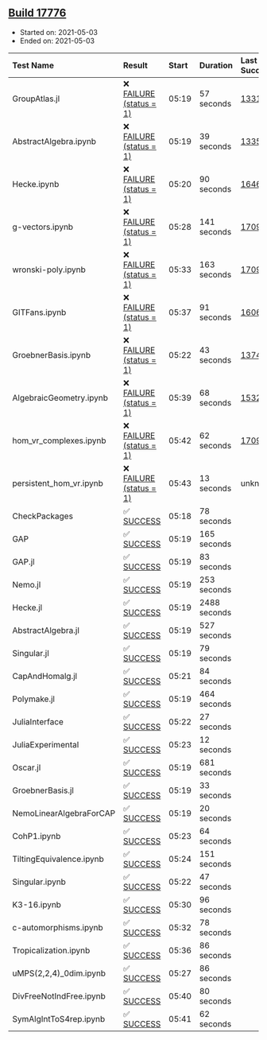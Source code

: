 ## [Build 17776](https://oscarci.mathematik.uni-kl.de/job/oscar/17776/)

* Started on: 2021-05-03
* Ended on: 2021-05-03

| Test Name    | Result | Start | Duration | Last Success | First Failure |
|:-------------|:-------|:------|:---------|:-------------|:--------------|
| GroupAtlas.jl | ❌ [FAILURE (status = 1)](https://oscarci.mathematik.uni-kl.de/job/oscar/17776/artifact/logs/build-17776/GroupAtlas.jl.log) | 05:19 | 57 seconds | [13311](https://oscarci.mathematik.uni-kl.de/job/oscar/13311/) | [13312](https://oscarci.mathematik.uni-kl.de/job/oscar/13312/) |
| AbstractAlgebra.ipynb | ❌ [FAILURE (status = 1)](https://oscarci.mathematik.uni-kl.de/job/oscar/17776/artifact/logs/build-17776/AbstractAlgebra.ipynb.log) | 05:19 | 39 seconds | [13355](https://oscarci.mathematik.uni-kl.de/job/oscar/13355/) | [13356](https://oscarci.mathematik.uni-kl.de/job/oscar/13356/) |
| Hecke.ipynb | ❌ [FAILURE (status = 1)](https://oscarci.mathematik.uni-kl.de/job/oscar/17776/artifact/logs/build-17776/Hecke.ipynb.log) | 05:20 | 90 seconds | [16463](https://oscarci.mathematik.uni-kl.de/job/oscar/16463/) | [16464](https://oscarci.mathematik.uni-kl.de/job/oscar/16464/) |
| g-vectors.ipynb | ❌ [FAILURE (status = 1)](https://oscarci.mathematik.uni-kl.de/job/oscar/17776/artifact/logs/build-17776/g-vectors.ipynb.log) | 05:28 | 141 seconds | [17099](https://oscarci.mathematik.uni-kl.de/job/oscar/17099/) | [17100](https://oscarci.mathematik.uni-kl.de/job/oscar/17100/) |
| wronski-poly.ipynb | ❌ [FAILURE (status = 1)](https://oscarci.mathematik.uni-kl.de/job/oscar/17776/artifact/logs/build-17776/wronski-poly.ipynb.log) | 05:33 | 163 seconds | [17098](https://oscarci.mathematik.uni-kl.de/job/oscar/17098/) | [17099](https://oscarci.mathematik.uni-kl.de/job/oscar/17099/) |
| GITFans.ipynb | ❌ [FAILURE (status = 1)](https://oscarci.mathematik.uni-kl.de/job/oscar/17776/artifact/logs/build-17776/GITFans.ipynb.log) | 05:37 | 91 seconds | [16068](https://oscarci.mathematik.uni-kl.de/job/oscar/16068/) | [16069](https://oscarci.mathematik.uni-kl.de/job/oscar/16069/) |
| GroebnerBasis.ipynb | ❌ [FAILURE (status = 1)](https://oscarci.mathematik.uni-kl.de/job/oscar/17776/artifact/logs/build-17776/GroebnerBasis.ipynb.log) | 05:22 | 43 seconds | [13748](https://oscarci.mathematik.uni-kl.de/job/oscar/13748/) | [13749](https://oscarci.mathematik.uni-kl.de/job/oscar/13749/) |
| AlgebraicGeometry.ipynb | ❌ [FAILURE (status = 1)](https://oscarci.mathematik.uni-kl.de/job/oscar/17776/artifact/logs/build-17776/AlgebraicGeometry.ipynb.log) | 05:39 | 68 seconds | [15322](https://oscarci.mathematik.uni-kl.de/job/oscar/15322/) | [15323](https://oscarci.mathematik.uni-kl.de/job/oscar/15323/) |
| hom_vr_complexes.ipynb | ❌ [FAILURE (status = 1)](https://oscarci.mathematik.uni-kl.de/job/oscar/17776/artifact/logs/build-17776/hom_vr_complexes.ipynb.log) | 05:42 | 62 seconds | [17099](https://oscarci.mathematik.uni-kl.de/job/oscar/17099/) | [17100](https://oscarci.mathematik.uni-kl.de/job/oscar/17100/) |
| persistent_hom_vr.ipynb | ❌ [FAILURE (status = 1)](https://oscarci.mathematik.uni-kl.de/job/oscar/17776/artifact/logs/build-17776/persistent_hom_vr.ipynb.log) | 05:43 | 13 seconds | unknown | unknown |
| CheckPackages | ✅ [SUCCESS](https://oscarci.mathematik.uni-kl.de/job/oscar/17776/artifact/logs/build-17776/CheckPackages.log) | 05:18 | 78 seconds |  |  |
| GAP | ✅ [SUCCESS](https://oscarci.mathematik.uni-kl.de/job/oscar/17776/artifact/logs/build-17776/GAP.log) | 05:19 | 165 seconds |  |  |
| GAP.jl | ✅ [SUCCESS](https://oscarci.mathematik.uni-kl.de/job/oscar/17776/artifact/logs/build-17776/GAP.jl.log) | 05:19 | 83 seconds |  |  |
| Nemo.jl | ✅ [SUCCESS](https://oscarci.mathematik.uni-kl.de/job/oscar/17776/artifact/logs/build-17776/Nemo.jl.log) | 05:19 | 253 seconds |  |  |
| Hecke.jl | ✅ [SUCCESS](https://oscarci.mathematik.uni-kl.de/job/oscar/17776/artifact/logs/build-17776/Hecke.jl.log) | 05:19 | 2488 seconds |  |  |
| AbstractAlgebra.jl | ✅ [SUCCESS](https://oscarci.mathematik.uni-kl.de/job/oscar/17776/artifact/logs/build-17776/AbstractAlgebra.jl.log) | 05:19 | 527 seconds |  |  |
| Singular.jl | ✅ [SUCCESS](https://oscarci.mathematik.uni-kl.de/job/oscar/17776/artifact/logs/build-17776/Singular.jl.log) | 05:19 | 79 seconds |  |  |
| CapAndHomalg.jl | ✅ [SUCCESS](https://oscarci.mathematik.uni-kl.de/job/oscar/17776/artifact/logs/build-17776/CapAndHomalg.jl.log) | 05:21 | 84 seconds |  |  |
| Polymake.jl | ✅ [SUCCESS](https://oscarci.mathematik.uni-kl.de/job/oscar/17776/artifact/logs/build-17776/Polymake.jl.log) | 05:19 | 464 seconds |  |  |
| JuliaInterface | ✅ [SUCCESS](https://oscarci.mathematik.uni-kl.de/job/oscar/17776/artifact/logs/build-17776/JuliaInterface.log) | 05:22 | 27 seconds |  |  |
| JuliaExperimental | ✅ [SUCCESS](https://oscarci.mathematik.uni-kl.de/job/oscar/17776/artifact/logs/build-17776/JuliaExperimental.log) | 05:23 | 12 seconds |  |  |
| Oscar.jl | ✅ [SUCCESS](https://oscarci.mathematik.uni-kl.de/job/oscar/17776/artifact/logs/build-17776/Oscar.jl.log) | 05:19 | 681 seconds |  |  |
| GroebnerBasis.jl | ✅ [SUCCESS](https://oscarci.mathematik.uni-kl.de/job/oscar/17776/artifact/logs/build-17776/GroebnerBasis.jl.log) | 05:19 | 33 seconds |  |  |
| NemoLinearAlgebraForCAP | ✅ [SUCCESS](https://oscarci.mathematik.uni-kl.de/job/oscar/17776/artifact/logs/build-17776/NemoLinearAlgebraForCAP.log) | 05:19 | 20 seconds |  |  |
| CohP1.ipynb | ✅ [SUCCESS](https://oscarci.mathematik.uni-kl.de/job/oscar/17776/artifact/logs/build-17776/CohP1.ipynb.log) | 05:23 | 64 seconds |  |  |
| TiltingEquivalence.ipynb | ✅ [SUCCESS](https://oscarci.mathematik.uni-kl.de/job/oscar/17776/artifact/logs/build-17776/TiltingEquivalence.ipynb.log) | 05:24 | 151 seconds |  |  |
| Singular.ipynb | ✅ [SUCCESS](https://oscarci.mathematik.uni-kl.de/job/oscar/17776/artifact/logs/build-17776/Singular.ipynb.log) | 05:22 | 47 seconds |  |  |
| K3-16.ipynb | ✅ [SUCCESS](https://oscarci.mathematik.uni-kl.de/job/oscar/17776/artifact/logs/build-17776/K3-16.ipynb.log) | 05:30 | 96 seconds |  |  |
| c-automorphisms.ipynb | ✅ [SUCCESS](https://oscarci.mathematik.uni-kl.de/job/oscar/17776/artifact/logs/build-17776/c-automorphisms.ipynb.log) | 05:32 | 78 seconds |  |  |
| Tropicalization.ipynb | ✅ [SUCCESS](https://oscarci.mathematik.uni-kl.de/job/oscar/17776/artifact/logs/build-17776/Tropicalization.ipynb.log) | 05:36 | 86 seconds |  |  |
| uMPS(2,2,4)_0dim.ipynb | ✅ [SUCCESS](https://oscarci.mathematik.uni-kl.de/job/oscar/17776/artifact/logs/build-17776/uMPS-2-2-4-_0dim.ipynb.log) | 05:27 | 86 seconds |  |  |
| DivFreeNotIndFree.ipynb | ✅ [SUCCESS](https://oscarci.mathematik.uni-kl.de/job/oscar/17776/artifact/logs/build-17776/DivFreeNotIndFree.ipynb.log) | 05:40 | 80 seconds |  |  |
| SymAlgIntToS4rep.ipynb | ✅ [SUCCESS](https://oscarci.mathematik.uni-kl.de/job/oscar/17776/artifact/logs/build-17776/SymAlgIntToS4rep.ipynb.log) | 05:41 | 62 seconds |  |  |
